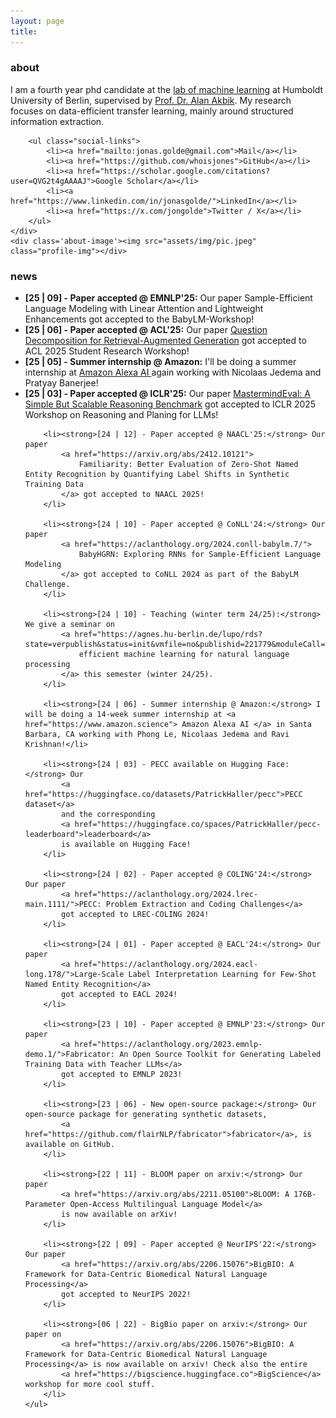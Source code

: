 ```yaml
---
layout: page
title: 
---
```

### about
<div class='about-container'>
    <div class='about-text'>
        I am a fourth year phd candidate at the <a href="https://www.informatik.hu-berlin.de/de/forschung/gebiete/ml/welcome">lab of machine learning</a> at Humboldt University of Berlin, supervised by <a href="https://alanakbik.github.io">Prof. Dr. Alan Akbik</a>.
        My research focuses on data-efficient transfer learning, mainly around structured information extraction.

        <ul class="social-links">
            <li><a href="mailto:jonas.golde@gmail.com">Mail</a></li>
            <li><a href="https://github.com/whoisjones">GitHub</a></li>
            <li><a href="https://scholar.google.com/citations?user=QVG2t4gAAAAJ">Google Scholar</a></li>
            <li><a href="https://www.linkedin.com/in/jonasgolde/">LinkedIn</a></li>
            <li><a href="https://x.com/jongolde">Twitter / X</a></li>
        </ul>
    </div>
    <div class='about-image'><img src="assets/img/pic.jpeg" class="profile-img"></div>
</div>

### news
<div class="updates">
    <ul>
        <li><strong>[25 | 09] - Paper accepted @ EMNLP'25:</strong> Our paper Sample-Efficient Language Modeling with Linear Attention and Lightweight Enhancements got accepted to the BabyLM-Workshop! 
        </li>
        <li><strong>[25 | 06] - Paper accepted @ ACL'25:</strong> Our paper <a href="https://aclanthology.org/2025.acl-srw.32/">Question Decomposition for Retrieval-Augmented Generation</a> got accepted to ACL 2025 Student Research Workshop! 
        </li>
        <li><strong>[25 | 05] - Summer internship @ Amazon:</strong> I'll be doing a summer internship at <a href="https://www.amazon.science"> Amazon Alexa AI </a> again working with Nicolaas Jedema and Pratyay Banerjee!
        </li>
        <li><strong>[25 | 03] - Paper accepted @ ICLR'25:</strong> Our paper <a href="https://arxiv.org/abs/2503.05891">MastermindEval: A Simple But Scalable Reasoning Benchmark</a> got accepted to ICLR 2025 Workshop on Reasoning and Planing for LLMs! 
        </li>
        
        <li><strong>[24 | 12] - Paper accepted @ NAACL'25:</strong> Our paper 
            <a href="https://arxiv.org/abs/2412.10121">
                Familiarity: Better Evaluation of Zero-Shot Named Entity Recognition by Quantifying Label Shifts in Synthetic Training Data
            </a> got accepted to NAACL 2025!
        </li>
        
        <li><strong>[24 | 10] - Paper accepted @ CoNLL'24:</strong> Our paper  
            <a href="https://aclanthology.org/2024.conll-babylm.7/">
                BabyHGRN: Exploring RNNs for Sample-Efficient Language Modeling
            </a> got accepted to CoNLL 2024 as part of the BabyLM Challenge.
        </li>

        <li><strong>[24 | 10] - Teaching (winter term 24/25):</strong> We give a seminar on 
            <a href="https://agnes.hu-berlin.de/lupo/rds?state=verpublish&status=init&vmfile=no&publishid=221779&moduleCall=webInfo&publishConfFile=webInfo&publishSubDir=veranstaltung">
                efficient machine learning for natural language processing
            </a> this semester (winter 24/25).
        </li>

        <li><strong>[24 | 06] - Summer internship @ Amazon:</strong> I will be doing a 14-week summer internship at <a href="https://www.amazon.science"> Amazon Alexa AI </a> in Santa Barbara, CA working with Phong Le, Nicolaas Jedema and Ravi Krishnan!</li>

        <li><strong>[24 | 03] - PECC available on Hugging Face:</strong> Our 
            <a href="https://huggingface.co/datasets/PatrickHaller/pecc">PECC dataset</a> 
            and the corresponding 
            <a href="https://huggingface.co/spaces/PatrickHaller/pecc-leaderboard">leaderboard</a> 
            is available on Hugging Face!
        </li>

        <li><strong>[24 | 02] - Paper accepted @ COLING'24:</strong> Our paper 
            <a href="https://aclanthology.org/2024.lrec-main.1111/">PECC: Problem Extraction and Coding Challenges</a> 
            got accepted to LREC-COLING 2024!
        </li>

        <li><strong>[24 | 01] - Paper accepted @ EACL'24:</strong> Our paper 
            <a href="https://aclanthology.org/2024.eacl-long.178/">Large-Scale Label Interpretation Learning for Few-Shot Named Entity Recognition</a> 
            got accepted to EACL 2024!
        </li>

        <li><strong>[23 | 10] - Paper accepted @ EMNLP'23:</strong> Our paper  
            <a href="https://aclanthology.org/2023.emnlp-demo.1/">Fabricator: An Open Source Toolkit for Generating Labeled Training Data with Teacher LLMs</a> 
            got accepted to EMNLP 2023!
        </li>

        <li><strong>[23 | 06] - New open-source package:</strong> Our open-source package for generating synthetic datasets, 
            <a href="https://github.com/flairNLP/fabricator">fabricator</a>, is available on GitHub.
        </li>

        <li><strong>[22 | 11] - BLOOM paper on arxiv:</strong> Our paper 
            <a href="https://arxiv.org/abs/2211.05100">BLOOM: A 176B-Parameter Open-Access Multilingual Language Model</a> 
            is now available on arXiv!
        </li>

        <li><strong>[22 | 09] - Paper accepted @ NeurIPS'22:</strong> Our paper 
            <a href="https://arxiv.org/abs/2206.15076">BigBIO: A Framework for Data-Centric Biomedical Natural Language Processing</a> 
            got accepted to NeurIPS 2022!
        </li>

        <li><strong>[06 | 22] - BigBio paper on arxiv:</strong> Our paper on
            <a href="https://arxiv.org/abs/2206.15076">BigBIO: A Framework for Data-Centric Biomedical Natural Language Processing</a> is now available on arxiv! Check also the entire 
            <a href="https://bigscience.huggingface.co">BigScience</a> workshop for more cool stuff.
        </li>
    </ul>
</div>
